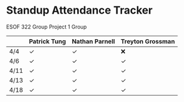 # Standup Attendance Tracker

ESOF 322 Group Project 1 Group

|      | Patrick Tung | Nathan Parnell | Treyton Grossman |
| ---- | ------------ | -------------- | ---------------- |
| 4/4  | ✓            | ✓              | ❌                |
| 4/6  | ✓            | ✓              | ✓                |
| 4/11 | ✓            | ✓              | ✓                |
| 4/13 | ✓            | ✓              | ✓                |
| 4/18 | ✓            | ✓              | ✓                |
